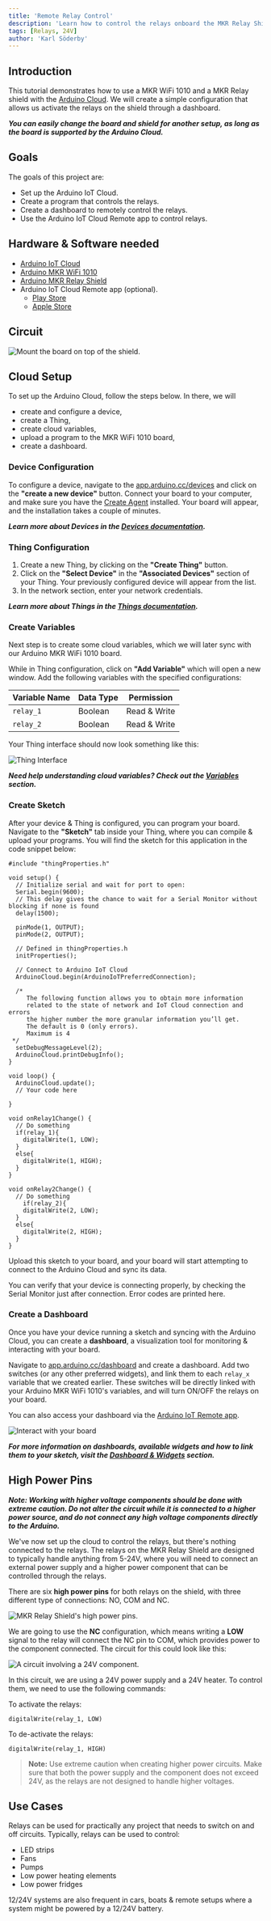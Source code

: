 ```yaml
---
title: 'Remote Relay Control'
description: 'Learn how to control the relays onboard the MKR Relay Shield through the Arduino IoT Cloud dashboard.'
tags: [Relays, 24V]
author: 'Karl Söderby'
---
```


## Introduction

This tutorial demonstrates how to use a MKR WiFi 1010 and a MKR Relay shield with the [Arduino Cloud](app.arduino.cc). We will create a simple configuration that allows us activate the relays on the shield through a dashboard.

***You can easily change the board and shield for another setup, as long as the board is supported by the Arduino Cloud.***

## Goals

The goals of this project are:

- Set up the Arduino IoT Cloud.
- Create a program that controls the relays.
- Create a dashboard to remotely control the relays.
- Use the Arduino IoT Cloud Remote app to control relays.

## Hardware & Software needed

- [Arduino IoT Cloud](app.arduino.cc)
- [Arduino MKR WiFi 1010](https://store.arduino.cc/mkr-wifi-1010)
- [Arduino MKR Relay Shield](https://store.arduino.cc/arduino-mkr-relay-proto-shield)
- Arduino IoT Cloud Remote app (optional). 
  - [Play Store](https://play.google.com/store/apps/details?id=cc.arduino.cloudiot&hl=en&gl=US)
  - [Apple Store](https://apps.apple.com/us/app/arduino-iot-cloud-remote/id1514358431)

## Circuit

![Mount the board on top of the shield.](assets/cloud-relay-control-circuit.png)

## Cloud Setup

To set up the Arduino Cloud, follow the steps below. In there, we will
- create and configure a device,
- create a Thing,
- create cloud variables,
- upload a program to the MKR WiFi 1010 board,
- create a dashboard.

### Device Configuration

To configure a device, navigate to the [app.arduino.cc/devices](app.arduino.cc/devices) and click on the **"create a new device"** button. Connect your board to your computer, and make sure you have the [Create Agent](https://create.arduino.cc/getting-started/plugin/welcome) installed. Your board will appear, and the installation takes a couple of minutes.

***Learn more about Devices in the [Devices documentation](/arduino-cloud/hardware/devices).***

### Thing Configuration

1. Create a new Thing, by clicking on the **"Create Thing"** button.
2. Click on the **"Select Device"** in the **"Associated Devices"** section of your Thing. Your previously configured device will appear from the list.
3. In the network section, enter your network credentials.

***Learn more about Things in the [Things documentation](/arduino-cloud/cloud-interface/things).***

### Create Variables

Next step is to create some cloud variables, which we will later sync with our Arduino MKR WiFi 1010 board.

While in Thing configuration, click on **"Add Variable"** which will open a new window. Add the following variables with the specified configurations:

| Variable Name | Data Type | Permission   |
| ------------- | --------- | ------------ |
| `relay_1`     | Boolean   | Read & Write |
| `relay_2`     | Boolean   | Read & Write |

Your Thing interface should now look something like this:

![Thing Interface](assets/thing.png)

***Need help understanding cloud variables? Check out the [Variables](/arduino-cloud/cloud-interface/variables) section.***

### Create Sketch

After your device & Thing is configured, you can program your board. Navigate to the **"Sketch"** tab inside your Thing, where you can compile & upload your programs. You will find the sketch for this application in the code snippet below:

```arduino
#include "thingProperties.h"

void setup() {
  // Initialize serial and wait for port to open:
  Serial.begin(9600);
  // This delay gives the chance to wait for a Serial Monitor without blocking if none is found
  delay(1500); 
  
  pinMode(1, OUTPUT);
  pinMode(2, OUTPUT);
  
  // Defined in thingProperties.h
  initProperties();

  // Connect to Arduino IoT Cloud
  ArduinoCloud.begin(ArduinoIoTPreferredConnection);
  
  /*
     The following function allows you to obtain more information
     related to the state of network and IoT Cloud connection and errors
     the higher number the more granular information you’ll get.
     The default is 0 (only errors).
     Maximum is 4
 */
  setDebugMessageLevel(2);
  ArduinoCloud.printDebugInfo();
}

void loop() {
  ArduinoCloud.update();
  // Your code here 
  
}

void onRelay1Change() {
  // Do something
  if(relay_1){
    digitalWrite(1, LOW);
  }
  else{
    digitalWrite(1, HIGH);
  }
}

void onRelay2Change() {
  // Do something
    if(relay_2){
    digitalWrite(2, LOW);
  }
  else{
    digitalWrite(2, HIGH);
  }
}
```

Upload this sketch to your board, and your board will start attempting to connect to the Arduino Cloud and sync its data.

You can verify that your device is connecting properly, by checking the Serial Monitor just after connection. Error codes are printed here.

### Create a Dashboard

Once you have your device running a sketch and syncing with the Arduino Cloud, you can create a **dashboard**, a visualization tool for monitoring & interacting with your board.

Navigate to [app.arduino.cc/dashboard](app.arduino.cc/dashboard) and create a dashboard. Add two switches (or any other preferred widgets), and link them to each `relay_x` variable that we created earlier. These switches will be directly linked with your Arduino MKR WiFi 1010's variables, and will turn ON/OFF the relays on your board.

You can also access your dashboard via the [Arduino IoT Remote app](/arduino-cloud/iot-remote-app/getting-started).

![Interact with your board](assets/dashboard.png)

***For more information on dashboards, available widgets and how to link them to your sketch, visit the [Dashboard & Widgets](/arduino-cloud/cloud-interface/dashboard-widgets) section.***

## High Power Pins

***Note: Working with higher voltage components should be done with extreme caution. Do not alter the circuit while it is connected to a higher power source, and do not connect any high voltage components directly to the Arduino.*** 

We've now set up the cloud to control the relays, but there's nothing connected to the relays. The relays on the MKR Relay Shield are designed to typically handle anything from 5-24V, where you will need to connect an external power supply and a higher power component that can be controlled through the relays.

There are six **high power pins** for both relays on the shield, with three different type of connections: NO, COM and NC. 

![MKR Relay Shield's high power pins.](assets/MKRRELAY_T1_IMG06.png)

We are going to use the **NC** configuration, which means writing a **LOW** signal to the relay will connect the NC pin to COM, which provides power to the component connected. The circuit for this could look like this:

![A circuit involving a 24V component.](assets/cloud-relay-control-img11.png)

In this circuit, we are using a 24V power supply and a 24V heater. To control them, we need to use the following commands:

To activate the relays:

```
digitalWrite(relay_1, LOW)
```

To de-activate the relays:

```
digitalWrite(relay_1, HIGH)
```

>**Note:** Use extreme caution when creating higher power circuits. Make sure that both the power supply and the component does not exceed 24V, as the relays are not designed to handle higher voltages.

## Use Cases

Relays can be used for practically any project that needs to switch on and off circuits. Typically, relays can be used to control:
- LED strips
- Fans
- Pumps
- Low power heating elements
- Low power fridges

12/24V systems are also frequent in cars, boats & remote setups where a system might be powered by a 12/24V battery.